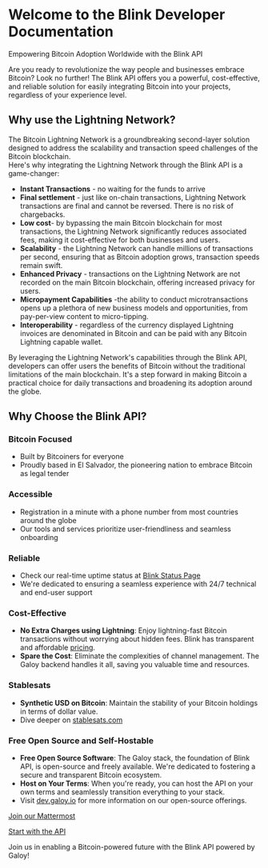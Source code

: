 # Welcome to the Blink Developer Documentation

Empowering Bitcoin Adoption Worldwide with the Blink API

Are you ready to revolutionize the way people and businesses embrace Bitcoin? Look no further! The Blink API offers you a powerful, cost-effective, and reliable solution for easily integrating Bitcoin into your projects, regardless of your experience level.

## Why use the Lightning Network?
The Bitcoin Lightning Network is a groundbreaking second-layer solution designed to address the scalability and transaction speed challenges of the Bitcoin blockchain.<br />
Here's why integrating the Lightning Network through the Blink API is a game-changer:

* **Instant Transactions** - no waiting for the funds to arrive
* **Final settlement** - just like on-chain transactions, Lightning Network transactions are final and cannot be reversed. There is no risk of chargebacks.
* **Low cost**- by bypassing the main Bitcoin blockchain for most transactions, the Lightning Network significantly reduces associated fees, making it cost-effective for both businesses and users.
* **Scalability** - the Lightning Network can handle millions of transactions per second, ensuring that as Bitcoin adoption grows, transaction speeds remain swift.
* **Enhanced Privacy** - transactions on the Lightning Network are not recorded on the main Bitcoin blockchain, offering increased privacy for users.
* **Micropayment Capabilities** -the ability to conduct microtransactions opens up a plethora of new business models and opportunities, from pay-per-view content to micro-tipping.
* **Interoperability** - regardless of the currency displayed Lightning invoices are denominated in Bitcoin and can be paid with any Bitcoin Lightning capable wallet.

By leveraging the Lightning Network's capabilities through the Blink API, developers can offer users the benefits of Bitcoin without the traditional limitations of the main blockchain. It's a step forward in making Bitcoin a practical choice for daily transactions and broadening its adoption around the globe.

## Why Choose the Blink API?

### Bitcoin Focused
* Built by Bitcoiners for everyone
* Proudly based in El Salvador, the pioneering nation to embrace Bitcoin as legal tender

### Accessible
* Registration in a minute with a phone number from most countries around the globe
* Our tools and services prioritize user-friendliness and seamless onboarding

### Reliable
* Check our real-time uptime status at [Blink Status Page](https://blink.statuspage.io/)
* We're dedicated to ensuring a seamless experience with 24/7 technical and end-user support

### Cost-Effective
* **No Extra Charges using Lightning**: Enjoy lightning-fast Bitcoin transactions without worrying about hidden fees. Blink has transparent and affordable [pricing](https://faq.blink.sv/transaction-fees/what-are-the-transaction-fees-for-using-blink-wallet).
* **Spare the Cost**: Eliminate the complexities of channel management. The Galoy backend handles it all, saving you valuable time and resources.

### Stablesats
* **Synthetic USD on Bitcoin**: Maintain the stability of your Bitcoin holdings in terms of dollar value.
* Dive deeper on [stablesats.com](https://stablesats.com/)

### Free Open Source and Self-Hostable
* **Free Open Source Software**: The Galoy stack, the foundation of Blink API, is open-source and freely available. We're dedicated to fostering a secure and transparent Bitcoin ecosystem.
* **Host on Your Terms**: When you're ready, you can host the API on your own terms and seamlessly transition everything to your stack.
* Visit [dev.galoy.io](https://dev.galoy.io) for more information on our open-source offerings.

[Join our Mattermost](https://chat.galoy.io/)

[Start with the API](https://dev.blink.sv/api)

Join us in enabling a Bitcoin-powered future with the Blink API powered by Galoy!
